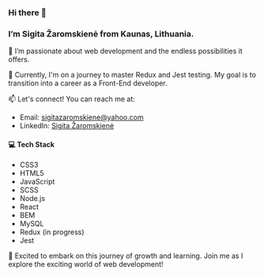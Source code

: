 ### Hi there 👋

### I’m Sigita Žaromskienė from Kaunas, Lithuania.

👀 I’m passionate about web development and the endless possibilities it offers.

🌱 Currently, I'm on a journey to master Redux and Jest testing. My goal is to transition into a career as a Front-End developer.

📫 Let's connect! You can reach me at:
- Email: sigitazaromskiene@yahoo.com
- LinkedIn: [Sigita Žaromskienė](https://www.linkedin.com/in/sigita-zaromskiene/)

#### 💻 Tech Stack
- CSS3
- HTML5
- JavaScript
- SCSS
- Node.js
- React
- BEM
- MySQL
- Redux (in progress)
- Jest


🚀 Excited to embark on this journey of growth and learning. Join me as I explore the exciting world of web development!
